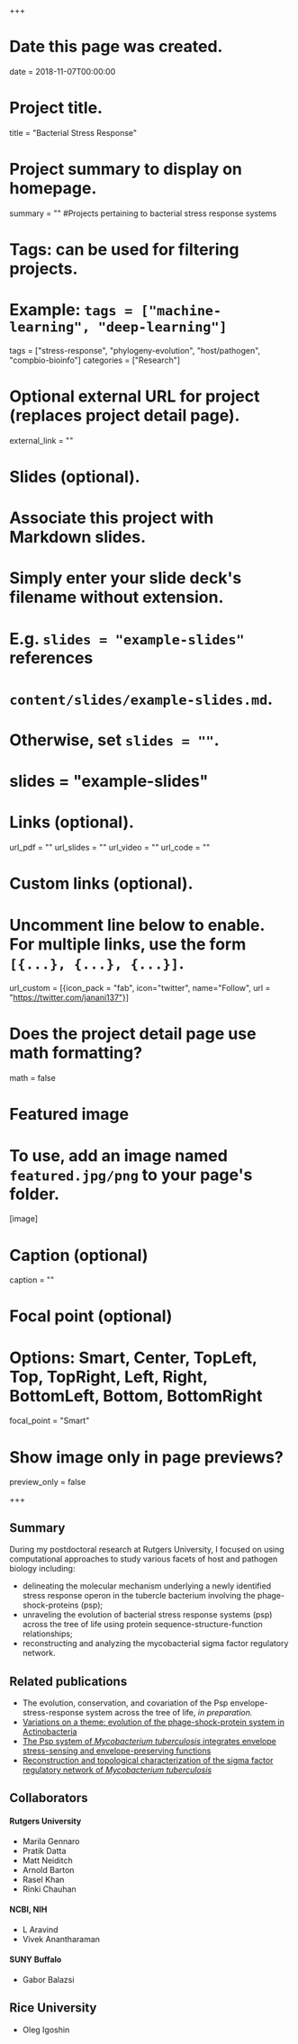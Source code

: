 +++
# Date this page was created.
date = 2018-11-07T00:00:00

# Project title.
title = "Bacterial Stress Response"

# Project summary to display on homepage.
summary = "" #Projects pertaining to bacterial stress response systems

# Tags: can be used for filtering projects.
# Example: `tags = ["machine-learning", "deep-learning"]`
tags = ["stress-response", "phylogeny-evolution", "host/pathogen", "compbio-bioinfo"]
categories = ["Research"]

# Optional external URL for project (replaces project detail page).
external_link = ""

# Slides (optional).
#   Associate this project with Markdown slides.
#   Simply enter your slide deck's filename without extension.
#   E.g. `slides = "example-slides"` references 
#   `content/slides/example-slides.md`.
#   Otherwise, set `slides = ""`.
# slides = "example-slides"

# Links (optional).
url_pdf = ""
url_slides = ""
url_video = ""
url_code = ""

# Custom links (optional).
#   Uncomment line below to enable. For multiple links, use the form `[{...}, {...}, {...}]`.
url_custom = [{icon_pack = "fab", icon="twitter", name="Follow", url = "https://twitter.com/janani137"}]

# Does the project detail page use math formatting?
math = false

# Featured image
# To use, add an image named `featured.jpg/png` to your page's folder. 
[image]
  # Caption (optional)
  caption = ""

  # Focal point (optional)
  # Options: Smart, Center, TopLeft, Top, TopRight, Left, Right, BottomLeft, Bottom, BottomRight
  focal_point = "Smart"
  
  # Show image only in page previews?
  preview_only = false

+++
## Summary
During my postdoctoral research at Rutgers University, I focused on using computational approaches to study various facets of host and pathogen biology including:

* delineating the molecular mechanism underlying a newly identified stress response operon in the tubercle bacterium involving the phage-shock-proteins (psp);
* unraveling the evolution of bacterial stress response systems (psp) across the tree of life using protein sequence-structure-function relationships;
* reconstructing and analyzing the mycobacterial sigma factor regulatory network.

## Related publications
* The evolution, conservation, and covariation of the Psp envelope-stress-response system across the tree of life, *in preparation.*
* [Variations on a theme: evolution of the phage-shock-protein system in Actinobacteria](/publication/2018/anto)
* [The Psp system of *Mycobacterium tuberculosis* integrates envelope stress-sensing and envelope-preserving functions](/publication/2015/molmicro)
* [Reconstruction and topological characterization of the sigma factor regulatory network of *Mycobacterium tuberculosis*](/publication/2016/natcomm)

## Collaborators
#### Rutgers University
* Marila Gennaro
* Pratik Datta
* Matt Neiditch
* Arnold Barton
* Rasel Khan
* Rinki Chauhan

#### NCBI, NIH
* L Aravind
* Vivek Anantharaman

#### SUNY Buffalo
* Gabor Balazsi

## Rice University
* Oleg Igoshin